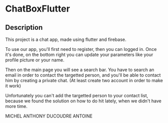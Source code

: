 # ChatBoxFlutter

## Description

This project is a chat app, made using flutter and firebase.

To use our app, you'll first need to register, then you can logged in. Once it's done, on the bottom right you can update your parameters like your profile picture or your name.

Then on the main page you will see a search bar. You have to search an email in order to contact the targetted person, and you'll be able to contact him by creating a private chat. (At least create two account in order to make it work)

Unfortunately you can't add the targetted person to your contact list, because we found the solution on how to do hit lately, when we didn't have more time.

MICHEL ANTHONY
DUCOUDRE ANTOINE